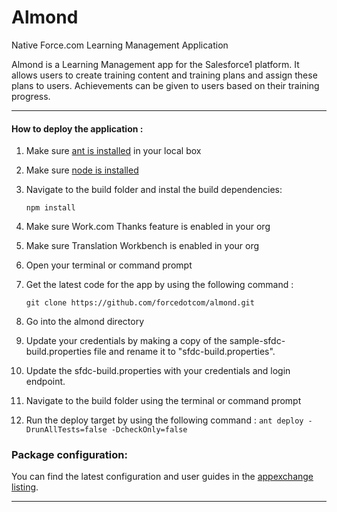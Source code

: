 Almond
===

Native Force.com Learning Management Application

Almond is a Learning Management app for the Salesforce1 platform. It allows users to create training content and training plans and assign these plans to users. Achievements can be given to users based on their training progress.

---

#### How to deploy the application :

1. Make sure [ant is installed](http://ant.apache.org/manual/install.html) in your local box
2. Make sure [node is installed](http://nodejs.org/)
3. Navigate to the build folder and instal the build dependencies:

   `npm install`

4. Make sure Work.com Thanks feature is enabled in your org
5. Make sure Translation Workbench is enabled in your org
6. Open your terminal or command prompt
7. Get the latest code for the app by using the following command :

   `git clone https://github.com/forcedotcom/almond.git`

8. Go into the almond directory
9. Update your credentials by making a copy of the sample-sfdc-build.properties file and rename it to "sfdc-build.properties".
10. Update the sfdc-build.properties with your credentials and login endpoint.
11. Navigate to the build folder using the terminal or command prompt
12. Run the deploy target by using the following command : `ant deploy -DrunAllTests=false -DcheckOnly=false`


### Package configuration:

You can find the latest configuration and user guides in the [appexchange listing](https://appexchange.salesforce.com/listingDetail?listingId=a0N3000000B5V2gEAF).

---
